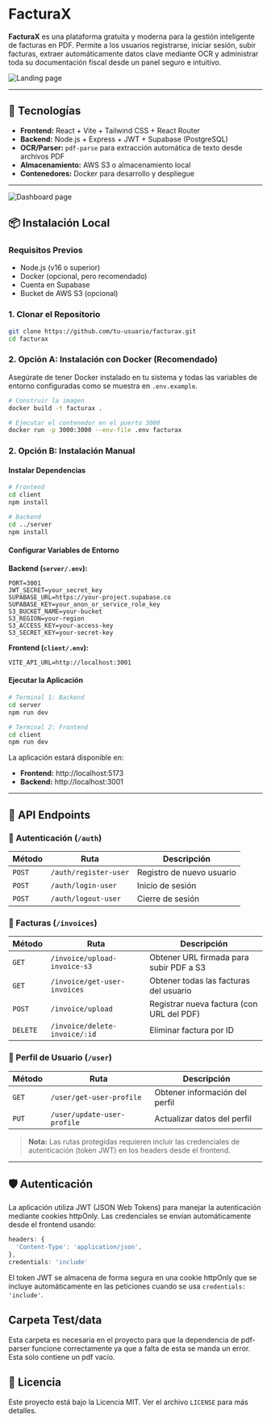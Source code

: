 # FacturaX

**FacturaX** es una plataforma gratuita y moderna para la gestión inteligente de facturas en PDF. Permite a los usuarios registrarse, iniciar sesión, subir facturas, extraer automáticamente datos clave mediante OCR y administrar toda su documentación fiscal desde un panel seguro e intuitivo.

![Landing page](https://julscatalan.dev/extra-images/facturax-landing.png)

---

## 🚀 Tecnologías

- **Frontend:** React + Vite + Tailwind CSS + React Router
- **Backend:** Node.js + Express + JWT + Supabase (PostgreSQL)
- **OCR/Parser:** `pdf-parse` para extracción automática de texto desde archivos PDF
- **Almacenamiento:** AWS S3 o almacenamiento local
- **Contenedores:** Docker para desarrollo y despliegue

---

![Dashboard page](https://julscatalan.dev/extra-images/facturax-dash.png)

## 📦 Instalación Local

### Requisitos Previos
- Node.js (v16 o superior)
- Docker (opcional, pero recomendado)
- Cuenta en Supabase
- Bucket de AWS S3 (opcional)

### 1. Clonar el Repositorio
```bash
git clone https://github.com/tu-usuario/facturax.git
cd facturax
```

### 2. Opción A: Instalación con Docker (Recomendado)

Asegúrate de tener Docker instalado en tu sistema y todas las variables de entorno configuradas como se muestra en `.env.example`.

```bash
# Construir la imagen
docker build -t facturax .

# Ejecutar el contenedor en el puerto 3000
docker run -p 3000:3000 --env-file .env facturax
```

### 2. Opción B: Instalación Manual

#### Instalar Dependencias
```bash
# Frontend
cd client
npm install

# Backend
cd ../server
npm install
```

#### Configurar Variables de Entorno

**Backend (`server/.env`):**
```env
PORT=3001
JWT_SECRET=your_secret_key
SUPABASE_URL=https://your-project.supabase.co
SUPABASE_KEY=your_anon_or_service_role_key
S3_BUCKET_NAME=your-bucket
S3_REGION=your-region
S3_ACCESS_KEY=your-access-key
S3_SECRET_KEY=your-secret-key
```

**Frontend (`client/.env`):**
```env
VITE_API_URL=http://localhost:3001
```

#### Ejecutar la Aplicación
```bash
# Terminal 1: Backend
cd server
npm run dev

# Terminal 2: Frontend
cd client
npm run dev
```

La aplicación estará disponible en:
- **Frontend:** http://localhost:5173
- **Backend:** http://localhost:3001

---

## 🔌 API Endpoints

### 🔑 Autenticación (`/auth`)
| Método | Ruta | Descripción |
|--------|------|-------------|
| `POST` | `/auth/register-user` | Registro de nuevo usuario |
| `POST` | `/auth/login-user` | Inicio de sesión |
| `POST` | `/auth/logout-user` | Cierre de sesión |

### 📄 Facturas (`/invoices`)
| Método | Ruta | Descripción |
|--------|------|-------------|
| `GET` | `/invoice/upload-invoice-s3` | Obtener URL firmada para subir PDF a S3 |
| `GET` | `/invoice/get-user-invoices` | Obtener todas las facturas del usuario |
| `POST` | `/invoice/upload` | Registrar nueva factura (con URL del PDF) |
| `DELETE` | `/invoice/delete-invoice/:id` | Eliminar factura por ID |

### 👤 Perfil de Usuario (`/user`)
| Método | Ruta | Descripción |
|--------|------|-------------|
| `GET` | `/user/get-user-profile` | Obtener información del perfil |
| `PUT` | `/user/update-user-profile` | Actualizar datos del perfil |

> **Nota:** Las rutas protegidas requieren incluir las credenciales de autenticación (token JWT) en los headers desde el frontend.

---

## 🛡️ Autenticación

La aplicación utiliza JWT (JSON Web Tokens) para manejar la autenticación mediante cookies httpOnly. Las credenciales se envían automáticamente desde el frontend usando:

```javascript
headers: {
  'Content-Type': 'application/json',
},
credentials: 'include'
```

El token JWT se almacena de forma segura en una cookie httpOnly que se incluye automáticamente en las peticiones cuando se usa `credentials: 'include'`.

## Carpeta Test/data

Esta carpeta es necesaria en el proyecto para que la dependencia de pdf-parser funcione correctamente ya que a falta de esta se manda un error. Esta solo contiene un pdf vacío.

## 📝 Licencia

Este proyecto está bajo la Licencia MIT. Ver el archivo `LICENSE` para más detalles.